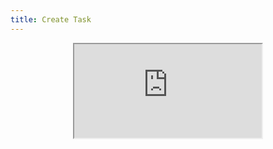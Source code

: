 ```yaml
---
title: Create Task
---
```



<center><iframe src="https://github.com/LindaLiu1202/lindaliu/wiki/Create-Task"></center>

